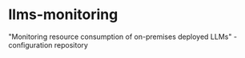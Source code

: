# llms-monitoring
"Monitoring resource consumption of on-premises deployed LLMs" - configuration repository
